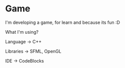 # Game
I'm developing a game, for learn and because its fun :D

What I'm using?

Language -> C++

Libraries -> SFML, OpenGL

IDE -> CodeBlocks
